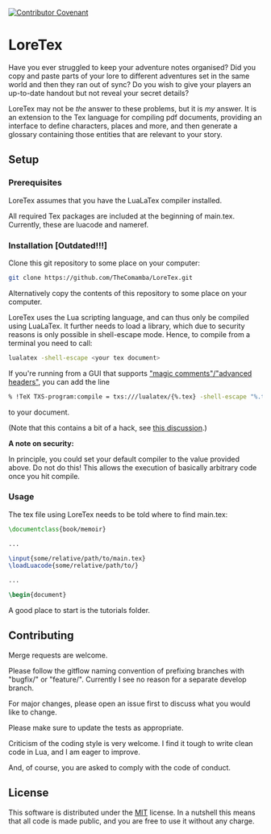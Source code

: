 [![Contributor Covenant](https://img.shields.io/badge/Contributor%20Covenant-2.1-4baaaa.svg)](code_of_conduct.md) 

# LoreTex

Have you ever struggled to keep your adventure notes organised? Did you copy and paste parts of your lore to different adventures set in the same world and then they ran out of sync? Do you wish to give your players an up-to-date handout but not reveal your secret details?

LoreTex may not be *the* answer to these problems, but it is *my* answer. It is an extension to the Tex language for compiling pdf documents, providing an interface to define characters, places and more, and then generate a glossary containing those entities that are relevant to your story.

## Setup

### Prerequisites

LoreTex assumes that you have the LuaLaTex compiler installed.

All required Tex packages are included at the beginning of main.tex. Currently, these are luacode and nameref.

### Installation [Outdated!!!]

Clone this git repository to some place on your computer:

```bash
git clone https://github.com/TheComamba/LoreTex.git
```

Alternatively copy the contents of this repository to some place on your computer.

LoreTex uses the Lua scripting language, and can thus only be compiled using LuaLaTex. It further needs to load a library, which due to security reasons is only possible in shell-escape mode. Hence, to compile from a terminal you need to call:

```bash
lualatex -shell-escape <your tex document>
```

If you're running from a GUI that supports ["magic comments"/"advanced headers"](https://texstudio-org.github.io/advanced.html#advanced-header-usage), you can add the line

```bash
% !TeX TXS-program:compile = txs:///lualatex/{%.tex} -shell-escape "%.tex"
```

to your document.

(Note that this contains a bit of a hack, see [this discussion](https://github.com/texstudio-org/texstudio/discussions/3062).)

__A note on security:__

In principle, you could set your default compiler to the value provided above. Do not do this! This allows the execution of basically arbitrary code once you hit compile.

### Usage

The tex file using LoreTex needs to be told where to find main.tex:

```latex
\documentclass{book/memoir}

...

\input{some/relative/path/to/main.tex}
\loadLuacode{some/relative/path/to/}

...

\begin{document}

```

A good place to start is the tutorials folder.

## Contributing

Merge requests are welcome.

Please follow the gitflow naming convention of prefixing branches with "bugfix/" or "feature/". Currently I see no reason for a separate develop branch.

For major changes, please open an issue first to discuss what you would like to change.

Please make sure to update the tests as appropriate.

Criticism of the coding style is very welcome. I find it tough to write clean code in Lua, and I am eager to improve.

And, of course, you are asked to comply with the code of conduct.

## License

This software is distributed under the [MIT](https://choosealicense.com/licenses/mit/) license. In a nutshell this means that all code is made public, and you are free to use it without any charge.
